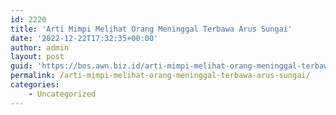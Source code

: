 ```yaml
---
id: 2220
title: 'Arti Mimpi Melihat Orang Meninggal Terbawa Arus Sungai'
date: '2022-12-22T17:32:35+00:00'
author: admin
layout: post
guid: 'https://bos.awn.biz.id/arti-mimpi-melihat-orang-meninggal-terbawa-arus-sungai/'
permalink: /arti-mimpi-melihat-orang-meninggal-terbawa-arus-sungai/
categories:
    - Uncategorized
---
```


